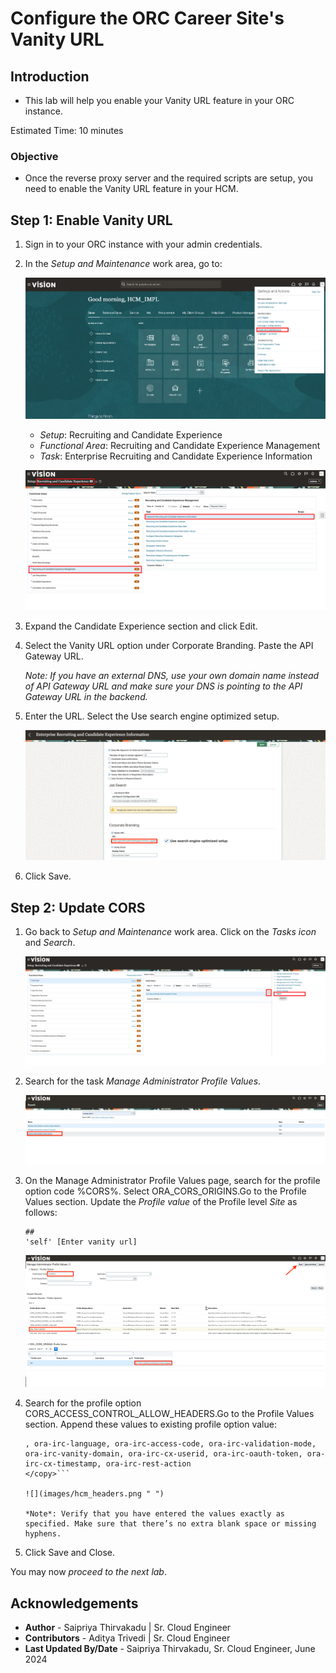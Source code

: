# Configure the ORC Career Site's Vanity URL

## **Introduction**

- This lab will help you enable your Vanity URL feature in your ORC instance.

Estimated Time: 10 minutes

### **Objective**

- Once the reverse proxy server and the required scripts are setup, you need to enable the Vanity URL feature in your HCM.

## **Step 1:** Enable Vanity URL 

1. Sign in to your ORC instance with your admin credentials. 

2. In the *Setup and Maintenance* work area, go to:   

    ![](images/hcm_setup.png " ")

    - *Setup*: Recruiting and Candidate Experience
    - *Functional Area*: Recruiting and Candidate Experience Management
    - *Task*: Enterprise Recruiting and Candidate Experience Information

    ![](images/hcm_recruiting_candidate_exp.png " ")

2. Expand the Candidate Experience section and click Edit.

3. Select the Vanity URL option under Corporate Branding. Paste  the API Gateway URL. 

    *Note: If you have an external DNS, use your own domain name instead of API Gateway URL and make sure your DNS is pointing to the API Gateway URL in the backend.*

4. Enter the URL. Select the Use search engine optimized setup.

    ![](images/hcm_rev_proxy.png " ")

5. Click Save.

## **Step 2:** Update CORS 

1. Go back to *Setup and Maintenance* work area. Click on the *Tasks icon* and *Search*. 

    ![](images/hcm_search.png " ")

2. Search for the task *Manage Administrator Profile Values*.

    ![](images/hcm_manage_admin.png " ")

3. On the Manage Administrator Profile Values page, search for the profile option code %CORS%. Select ORA_CORS_ORIGINS.Go to the Profile Values section. Update the *Profile value* of the Profile level *Site* as follows:

    ```<copy>
    ##
    'self' [Enter vanity url]
    ```

    ![](images/hcm_origin.png " ")

4. Search for the profile option CORS_ACCESS_CONTROL_ALLOW_HEADERS.Go to the Profile Values section. Append these values to existing profile option value:

    ```<copy>
    , ora-irc-language, ora-irc-access-code, ora-irc-validation-mode, ora-irc-vanity-domain, ora-irc-cx-userid, ora-irc-oauth-token, ora-irc-cx-timestamp, ora-irc-rest-action
    </copy>```

    ![](images/hcm_headers.png " ")

    *Note*: Verify that you have entered the values exactly as specified. Make sure that there’s no extra blank space or missing hyphens.

5. Click Save and Close.

You may now *proceed to the next lab*.


## **Acknowledgements**

 - **Author** -  Saipriya Thirvakadu | Sr. Cloud Engineer 
 - **Contributors** - Aditya Trivedi | Sr. Cloud Engineer
 - **Last Updated By/Date** - Saipriya Thirvakadu, Sr. Cloud Engineer, June 2024